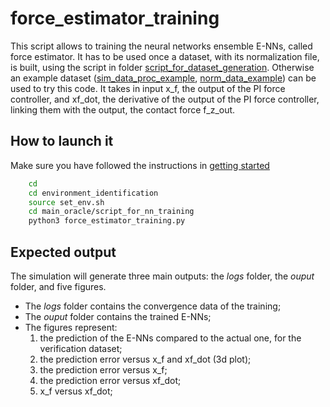 # force_estimator_training

This script allows to training the neural networks ensemble E-NNs, called force estimator.
It has to be used once a dataset, with its normalization file, is built, using the script in folder [script_for_dataset_generation](../script_for_dataset_generation). Otherwise an example dataset ([sim_data_proc_example](../script_for_nn_training/example_data/sim_data_proc_example.csv), [norm_data_example](../script_for_nn_training/example_data/norm_data_example.csv)) can be used to try this code.
It takes in input x_f, the output of the PI force controller, and xf_dot, the derivative of the output of the PI force controller, linking them with the output, the contact force f_z_out.

## How to launch it

Make sure you have followed the instructions in [getting started](../../Readme.md)

```sh
    cd 
    cd environment_identification
    source set_env.sh
    cd main_oracle/script_for_nn_training
    python3 force_estimator_training.py
```

## Expected output

The simulation will generate three main outputs: the _logs_ folder, the _ouput_ folder, and five figures.

* The _logs_ folder contains the convergence data of the training;
* The _ouput_ folder contains the trained E-NNs;
* The figures represent:
  1. the prediction of the E-NNs compared to the actual one, for the verification dataset;
  2. the prediction error versus x_f and xf_dot (3d plot);
  3. the prediction error versus x_f;
  4. the prediction error versus xf_dot;
  5. x_f versus xf_dot;
